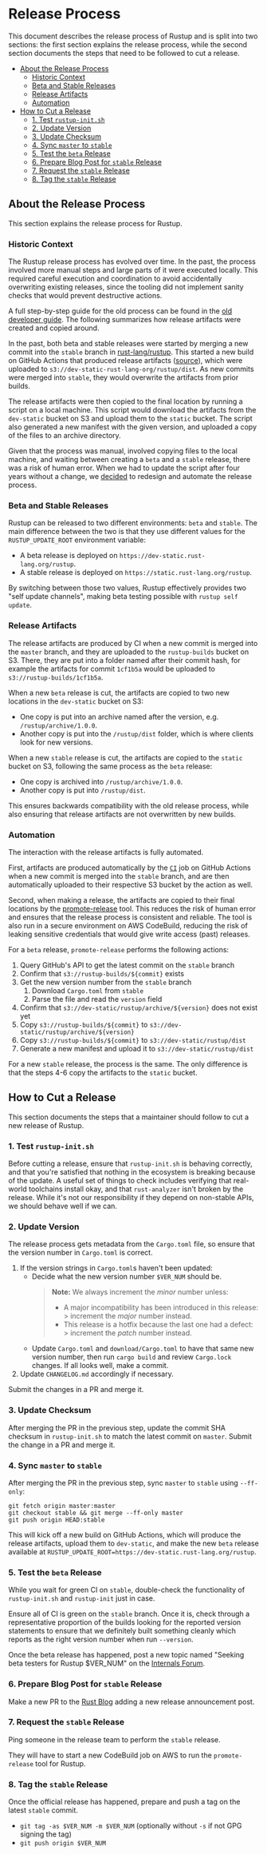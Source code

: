 # Release Process

This document describes the release process of Rustup and is split into two
sections: the first section explains the release process, while the second
section documents the steps that need to be followed to cut a release.

- [About the Release Process](#about-the-release-process)
    - [Historic Context](#historic-context)
    - [Beta and Stable Releases](#beta-and-stable-releases)
    - [Release Artifacts](#release-artifacts)
    - [Automation](#automation)
- [How to Cut a Release](#how-to-cut-a-release)
    - [1. Test `rustup-init.sh`](#1-test-rustup-initsh)
    - [2. Update Version](#2-update-version)
    - [3. Update Checksum](#3-update-checksum)
    - [4. Sync `master` to `stable`](#4-sync-master-to-stable)
    - [5. Test the `beta` Release](#5-test-the-beta-release)
    - [6. Prepare Blog Post for `stable` Release](#6-prepare-blog-post-for-stable-release)
    - [7. Request the `stable` Release](#7-request-the-stable-release)
    - [8. Tag the `stable` Release](#8-tag-the-stable-release)

## About the Release Process

This section explains the release process for Rustup.

### Historic Context

The Rustup release process has evolved over time. In the past, the process
involved more manual steps and large parts of it were executed locally. This
required careful execution and coordination to avoid accidentally overwriting
existing releases, since the tooling did not implement sanity checks that would
prevent destructive actions.

A full step-by-step guide for the old process can be found in
the [old developer guide](https://github.com/rust-lang/rustup/blob/1cf1b5a6d80c978e0dcaabbce5f10b3861612425/doc/dev-guide/src/release-process.md).
The following summarizes how release artifacts were created and copied around.

In the past, both beta and stable releases were started by merging a new commit
into the `stable` branch in [rust-lang/rustup]. This started a new build on
GitHub Actions that produced release
artifacts ([source](https://github.com/rust-lang/rustup/blob/1cf1b5a6d80c978e0dcaabbce5f10b3861612425/.github/workflows/ci.yaml#L144-L151)),
which were uploaded to `s3://dev-static-rust-lang-org/rustup/dist`. As new
commits were merged into `stable`, they would overwrite the artifacts from prior
builds.

The release artifacts were then copied to the final location by running a script
on a local machine. This script would download the artifacts from the
`dev-static` bucket on S3 and upload them to the `static` bucket. The script
also generated a new manifest with the given version, and uploaded a copy of the
files to an archive directory.

Given that the process was manual, involved copying files to the local machine,
and waiting between creating a `beta` and a `stable` release, there was a risk
of human error. When we had to update the script after four years without a
change, we [decided](https://github.com/rust-lang/rustup/pull/3819) to redesign
and automate the release process.

### Beta and Stable Releases

Rustup can be released to two different environments: `beta` and `stable`. The
main difference between the two is that they use different values for the
`RUSTUP_UPDATE_ROOT` environment variable:

- A beta release is deployed on `https://dev-static.rust-lang.org/rustup`.
- A stable release is deployed on `https://static.rust-lang.org/rustup`.

By switching between those two values, Rustup effectively provides two
"self update channels", making beta testing possible with `rustup self update`.

### Release Artifacts

The release artifacts are produced by CI when a new commit is merged into the
`master` branch, and they are uploaded to the `rustup-builds` bucket on S3.
There, they are put into a folder named after their commit hash, for example the
artifacts for commit `1cf1b5a` would be uploaded to
`s3://rustup-builds/1cf1b5a`.

When a new `beta` release is cut, the artifacts are copied to two new locations
in the `dev-static` bucket on S3:

- One copy is put into an archive named after the version, e.g.
  `/rustup/archive/1.0.0`.
- Another copy is put into the `/rustup/dist` folder, which is where clients
  look for new versions.

When a new `stable` release is cut, the artifacts are copied to the `static`
bucket on S3, following the same process as the `beta` release:

- One copy is archived into `/rustup/archive/1.0.0`.
- Another copy is put into `/rustup/dist`.

This ensures backwards compatibility with the old release process, while also
ensuring that release artifacts are not overwritten by new builds.

### Automation

The interaction with the release artifacts is fully automated.

First, artifacts are produced automatically by
the [`CI`](https://github.com/rust-lang/rustup/blob/master/.github/workflows/ci.yaml)
job on GitHub Actions when a new commit is merged into the `stable` branch, and
are then automatically uploaded to their respective S3 bucket by the action as
well.

Second, when making a release, the artifacts are copied to their final locations
by the [promote-release] tool. This reduces the risk of human error and ensures
that the release process is consistent and reliable. The tool is also run in a
secure environment on AWS CodeBuild, reducing the risk of leaking sensitive
credentials that would give write access (past) releases.

For a `beta` release, `promote-release` performs the following actions:

1. Query GitHub's API to get the latest commit on the `stable` branch
2. Confirm that `s3://rustup-builds/${commit}` exists
3. Get the new version number from the `stable` branch
    1. Download `Cargo.toml` from `stable`
    2. Parse the file and read the `version` field
4. Confirm that `s3://dev-static/rustup/archive/${version}` does not exist yet
5. Copy `s3://rustup-builds/${commit}` to `s3://dev-static/rustup/archive/${version}`
6. Copy `s3://rustup-builds/${commit}` to `s3://dev-static/rustup/dist`
7. Generate a new manifest and upload it to `s3://dev-static/rustup/dist`

For a new `stable` release, the process is the same. The only difference is that
the steps 4-6 copy the artifacts to the `static` bucket.

## How to Cut a Release

This section documents the steps that a maintainer should follow to cut a new
release of Rustup.

### 1. Test `rustup-init.sh`

Before cutting a release, ensure that `rustup-init.sh` is behaving correctly,
and that you're satisfied that nothing in the ecosystem is breaking because
of the update. A useful set of things to check includes verifying that
real-world toolchains install okay, and that `rust-analyzer` isn't broken by
the release. While it's not our responsibility if they depend on non-stable
APIs, we should behave well if we can.

### 2. Update Version

The release process gets metadata from the `Cargo.toml` file, so ensure that
the version number in `Cargo.toml` is correct.

1. If the version strings in `Cargo.toml`s haven't been updated:
    - Decide what the new version number `$VER_NUM` should be.
      > **Note:** We always increment the *minor* number unless:
      > - A major incompatibility has been introduced in this release:
          >   increment the *major* number instead.
      > - This release is a hotfix because the last one had a defect:
          >   increment the *patch* number instead.
    - Update `Cargo.toml` and `download/Cargo.toml` to have that same new
      version number, then run `cargo build` and review `Cargo.lock` changes.
      If all looks well, make a commit.
2. Update `CHANGELOG.md` accordingly if necessary.

Submit the changes in a PR and merge it.

### 3. Update Checksum

After merging the PR in the previous step, update the commit SHA checksum in
`rustup-init.sh` to match the latest commit on `master`. Submit the change in a
PR and merge it.

### 4. Sync `master` to `stable`

After merging the PR in the previous step, sync `master` to `stable` using
`--ff-only`:

```shell
git fetch origin master:master
git checkout stable && git merge --ff-only master
git push origin HEAD:stable
```

This will kick off a new build on GitHub Actions, which will produce the release
artifacts, upload them to `dev-static`, and make the new `beta` release
available at `RUSTUP_UPDATE_ROOT=https://dev-static.rust-lang.org/rustup`.

### 5. Test the `beta` Release

While you wait for green CI on `stable`, double-check the functionality of
`rustup-init.sh` and `rustup-init` just in case.

Ensure all of CI is green on the `stable` branch. Once it is, check through a
representative proportion of the builds looking for the reported version
statements to ensure that we definitely built something cleanly which reports as
the right version number when run `--version`.

Once the beta release has happened, post a new topic named "Seeking beta testers
for Rustup $VER_NUM" on the [Internals Forum].

### 6. Prepare Blog Post for `stable` Release

Make a new PR to the [Rust Blog] adding a new release announcement post.

### 7. Request the `stable` Release

Ping someone in the release team to perform the `stable` release.

They will have to start a new CodeBuild job on AWS to run the `promote-release`
tool for Rustup.

### 8. Tag the `stable` Release

Once the official release has happened, prepare and push a tag on the latest
`stable` commit.

- `git tag -as $VER_NUM -m $VER_NUM` (optionally without `-s` if not GPG
  signing the tag)
- `git push origin $VER_NUM`

[internals forum]: https://internals.rust-lang.org
[promote-release]: https://github.com/rust-lang/promote-release
[rust-lang/rustup]:https://github.com/rust-lang/rustup
[rust blog]: https://github.com/rust-lang/blog.rust-lang.org

